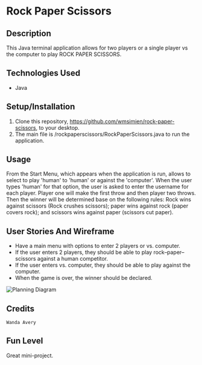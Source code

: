 # Rock Paper Scissors

## Description
This Java terminal application allows for two players or a single player vs the computer to play ROCK PAPER SCISSORS.
## Technologies Used
- Java

## Setup/Installation
1.  Clone this repository, https://github.com/wmsimien/rock-paper-scissors, to your desktop.
1.  The main file is /rockpaperscissors/RockPaperScissors.java to run the application.


## Usage
From the Start Menu, which appears when the application is run, allows to select to play 'human' to 'human' or against the 'computer'.  When the user types 'human' for that option, the user is asked to enter the username for each player.  Player one will make the first throw and then player two throws.  Then the winner will be determined base on the following rules:  Rock wins against scissors (Rock crushes scissors); paper wins against rock (paper covers rock); and scissors wins against paper (scissors cut paper).


## User Stories And Wireframe
- Have a main menu with options to enter 2 players or vs. computer.
- If the user enters 2 players, they should be able to play rock–paper–scissors against a human competitor.
- If the user enters vs. computer, they should be able to play against the computer.
- When the game is over, the winner should be declared.

![Planning Diagram](../../rock-paper-scissors/rock-paper-scissors/src/main/resources/planningDiagram.jpeg)


## Credits
    Wanda Avery

## Fun Level
Great mini-project.